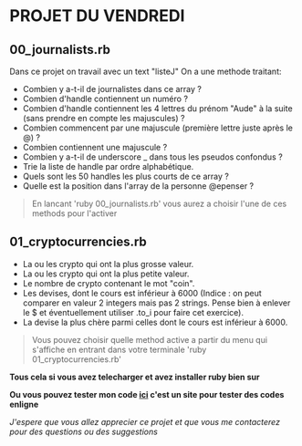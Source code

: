 # PROJET DU VENDREDI
## 00_journalists.rb
Dans ce projet on travail avec un text "listeJ" 
On a une methode traitant:

- Combien y a-t-il de journalistes dans ce array ?
- Combien d'handle contiennent un numéro ?
- Combien d'handle contiennent les 4 lettres du prénom "Aude" à la suite (sans prendre en compte les majuscules) ?
- Combien commencent par une majuscule (première lettre juste après le @) ?
- Combien contiennent une majuscule ?
- Combien y a-t-il de underscore _ dans tous les pseudos confondus ?
- Trie la liste de handle par ordre alphabétique.
- Quels sont les 50 handles les plus courts de ce array ?
- Quelle est la position dans l'array de la personne @epenser ?
> En lancant 'ruby 00_journalists.rb' vous aurez a choisir l'une de ces methods pour l'activer 

## 01_cryptocurrencies.rb

- La ou les crypto qui ont la plus grosse valeur.
- La ou les crypto qui ont la plus petite valeur.
- Le nombre de crypto contenant le mot "coin".
- Les devises, dont le cours est inférieur à 6000 (Indice : on peut comparer en valeur 2 integers mais pas 2 strings. Pense bien à enlever le $ et éventuellement utiliser .to_i pour faire cet exercice).
- La devise la plus chère parmi celles dont le cours est inférieur à 6000.
> Vous pouvez choisir quelle method active a partir du menu qui s'affiche en entrant dans votre terminale 'ruby 01_cryptocurrencies.rb'

**Tous cela si vous avez telecharger et avez installer ruby bien sur**

**Ou vous pouvez tester mon code [ici](https://rextester.com/l/ruby_online_compiler) c'est un site pour tester des codes enligne**

_J'espere que vous allez apprecier ce projet et  que vous me contacterez pour des questions ou des suggestions_


